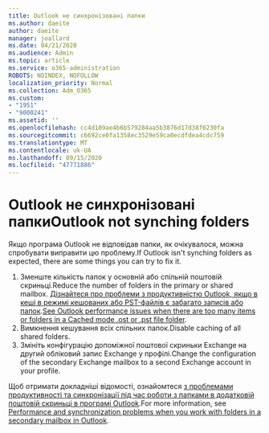 ```yaml
---
title: Outlook не синхронізовані папки
ms.author: daeite
author: daeite
manager: joallard
ms.date: 04/21/2020
ms.audience: Admin
ms.topic: article
ms.service: o365-administration
ROBOTS: NOINDEX, NOFOLLOW
localization_priority: Normal
ms.collection: Adm_O365
ms.custom:
- "1951"
- "9000241"
ms.assetid: ''
ms.openlocfilehash: cc4d109ae4b6b579284aa5b3876d17d38f0230fa
ms.sourcegitcommit: c6692ce0fa1358ec3529e59ca0ecdfdea4cdc759
ms.translationtype: MT
ms.contentlocale: uk-UA
ms.lasthandoff: 09/15/2020
ms.locfileid: "47771886"
---
```

# <a name="outlook-not-synching-folders"></a><span data-ttu-id="17faa-102">Outlook не синхронізовані папки</span><span class="sxs-lookup"><span data-stu-id="17faa-102">Outlook not synching folders</span></span>

<span data-ttu-id="17faa-103">Якщо програма Outlook не відповідав папки, як очікувалося, можна спробувати виправити цю проблему.</span><span class="sxs-lookup"><span data-stu-id="17faa-103">If Outlook isn't synching folders as expected, there are some things you can try to fix it.</span></span>

1. <span data-ttu-id="17faa-104">Зменште кількість папок у основній або спільній поштовій скриньці.</span><span class="sxs-lookup"><span data-stu-id="17faa-104">Reduce the number of folders in the primary or shared mailbox.</span></span> <span data-ttu-id="17faa-105">[Дізнайтеся про проблеми з продуктивністю Outlook, якщо в кеші в режимі кешованих або PST-файлів є забагато записів або папок](https://support.microsoft.com/help/2768656).</span><span class="sxs-lookup"><span data-stu-id="17faa-105">[See Outlook performance issues when there are too many items or folders in a Cached mode .ost or .pst file folder](https://support.microsoft.com/help/2768656).</span></span>
2. <span data-ttu-id="17faa-106">Вимкнення кешування всіх спільних папок.</span><span class="sxs-lookup"><span data-stu-id="17faa-106">Disable caching of all shared folders.</span></span>
3. <span data-ttu-id="17faa-107">Змініть конфігурацію допоміжної поштової скриньки Exchange на другий обліковий запис Exchange у профілі.</span><span class="sxs-lookup"><span data-stu-id="17faa-107">Change the configuration of the secondary Exchange mailbox to a second Exchange account in your profile.</span></span>

<span data-ttu-id="17faa-108">Щоб отримати докладніші відомості, ознайомтеся [з проблемами продуктивності та синхронізації під час роботи з папками в додатковій поштовій скриньці в програмі Outlook](https://support.microsoft.com/help/3115602).</span><span class="sxs-lookup"><span data-stu-id="17faa-108">For more information, see [Performance and synchronization problems when you work with folders in a secondary mailbox in Outlook](https://support.microsoft.com/help/3115602).</span></span>
